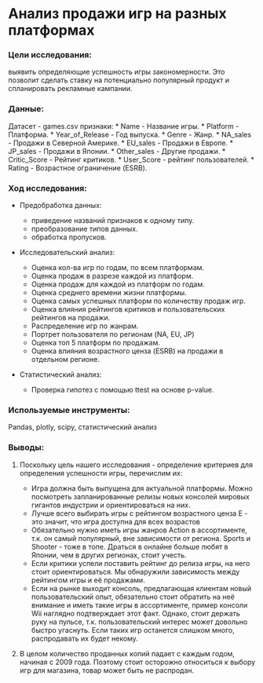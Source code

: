 # Анализ продажи игр на разных платформах

### Цели исследования:
выявить определяющие успешность игры закономерности. Это позволит сделать ставку на потенциально популярный продукт и спланировать рекламные кампании.

### Данные:
Датасет - games.csv
    признаки:
        * Name - Название игры.
        * Platform - Платформа.
        * Year_of_Release - Год выпуска.
        * Genre - Жанр.
        * NA_sales - Продажи в Северной Америке.
        * EU_sales - Продажи в Европе.
        * JP_sales - Продажи в Японии.
        * Other_sales - Другие продажи.
        * Critic_Score - Рейтинг критиков.
        * User_Score - рейтинг пользователей.
        * Rating - Возрастное ограничение (ESRB).

### Ход исследования:

   * Предобработка данных:
        * приведение названий признаков к одному типу.
        * преобразование типов данных.
        * обработка пропусков.
   * Исследовательский анализ:
        * Оценка кол-ва игр по годам, по всем платформам.
        * Оценка продаж в разрезе каждой из платформ. 
        * Оценка продаж для каждой из платформ по годам. 
        * Оценка среднего времени жизни платформы.
        * Оценка самых успешных платформ по количеству продаж игр.
        * Оценка влияния рейтингов критиков и пользовательских рейтингов на продажи. 
        * Распределение игр по жанрам.
        * Портрет пользователя по регионам (NA, EU, JP)
        * Оценка топ 5 платформ по продажам.
        * Оценка влияния возрастного ценза (ESRB) на продажи в отдельном регионе. 
        
   * Статистический анализ:
       * Проверка гипотез с помощью ttest на основе p-value. 

### Используемые инструменты:
Pandas, plotly, scipy, статистический анализ

### Выводы:

1. Поскольку цель нашего исследования - определение критериев для определения успешности игры, перечислим их:
    * Игра должна быть выпущена для актуальной платформы. Можно посмотреть запланированные релизы новых консолей мировых гигантов индустрии и ориентироваться на них.
    * Лучше всего выбирать игры с рейтингом возрастного ценза E - это значит, что игра доступна для всех возрастов
    * Обязательно нужно иметь игры жанров Action в ассортименте, т.к. он самый популярный, вне зависимости от региона. Sports и Shooter - тоже в топе. Драться в онлайне больше любят в Японии, чем в других регионах, стоит учесть. 
    * Если критики успели поставить рейтинг до релиза игры, на него стоит ориентироваться. Мы обнаружили зависимость между рейтингом игры и её продажами. 
    * Если на рынке выходит консоль, предлагающая клиентам новый пользовательский опыт, обязательно стоит обратить на неё внимание и иметь такие игры в ассортименте, пример консоли Wii наглядно подтверждает этот факт. Однако, стоит держать руку на пульсе, т.к. пользовательский интерес может довольно быстро угаснуть. Если таких игр останется слишком много, распродавать их будет некому. 
    
2. В целом количество проданных копий падает с каждым годом, начиная с 2009 года. Поэтому стоит осторожно относиться к выбору игр для магазина, товар может быть не распродан. 
        